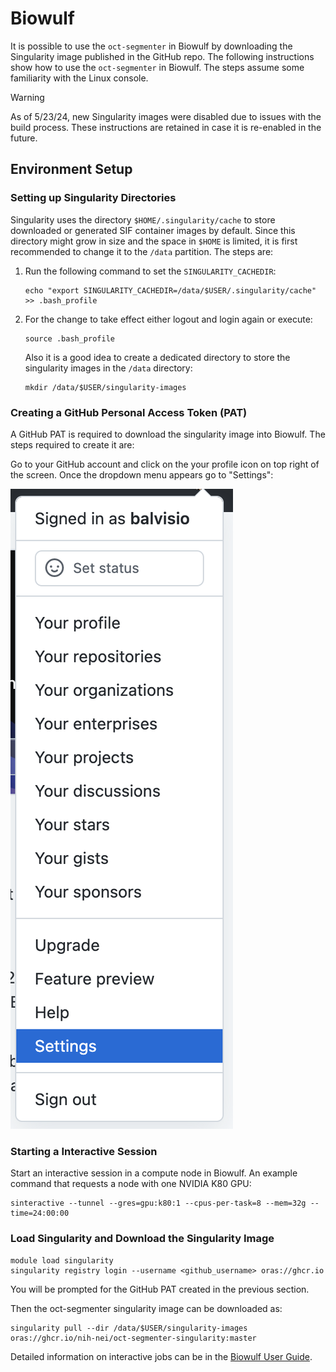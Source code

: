 # Biowulf

It is possible to use the `oct-segmenter` in Biowulf by downloading the
Singularity image published in the GitHub repo. The following instructions show
how to use the `oct-segmenter` in Biowulf. The steps assume some familiarity
with the Linux console.

> [!WARNING]
> As of 5/23/24, new Singularity images were disabled due to issues with the
> build process. These instructions are retained in case it is re-enabled in
> the future.


## Environment Setup

### Setting up Singularity Directories

Singularity uses the directory `$HOME/.singularity/cache` to store downloaded
or generated SIF container images by default. Since this directory might grow
in size and the space in `$HOME` is limited, it is first recommended to change
it to the `/data` partition. The steps are:

1. Run the following command to set the `SINGULARITY_CACHEDIR`:

   ```
   echo "export SINGULARITY_CACHEDIR=/data/$USER/.singularity/cache" >> .bash_profile
   ```

2. For the change to take effect either logout and login again or execute:

   ```
   source .bash_profile
   ```

   Also it is a good idea to create a dedicated directory to store the singularity
   images in the `/data` directory:

   ```
   mkdir /data/$USER/singularity-images
   ```

### Creating a GitHub Personal Access Token (PAT)

A GitHub PAT is required to download the singularity image into Biowulf. The
steps required to create it are:

Go to your GitHub account and click on the your profile icon on top right of
the screen. Once the dropdown menu appears go to "Settings":

![readme-images/github_pat_1.png](readme-images/github_pat_1.png)


### Starting a Interactive Session

Start an interactive session in a compute node in Biowulf. An example command
that requests a node with one NVIDIA K80 GPU:

```
sinteractive --tunnel --gres=gpu:k80:1 --cpus-per-task=8 --mem=32g --time=24:00:00
```

### Load Singularity and Download the Singularity Image

```
module load singularity
singularity registry login --username <github_username> oras://ghcr.io
```

You will be prompted for the GitHub PAT created in the previous section.

Then the oct-segmenter singularity image can be downloaded as:

```
singularity pull --dir /data/$USER/singularity-images oras://ghcr.io/nih-nei/oct-segmenter-singularity:master
```

Detailed information on interactive jobs can be in the [Biowulf User Guide](https://hpc.nih.gov/docs/userguide.html).
